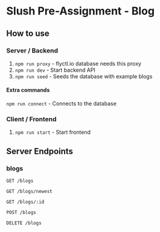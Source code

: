 # Slush Pre-Assignment - Blog


## How to use

### Server / Backend

1. `npm run proxy` - flyctl.io database needs this proxy
2. `npm run dev` - Start backend API
3. `npm run seed` - Seeds the database with example blogs

#### Extra commands

`npm run connect` - Connects to the database

### Client / Frontend

1. `npm run start` - Start frontend

## Server Endpoints

### blogs

`GET /blogs`

`GET /blogs/newest`

`GET /blogs/:id`

`POST /blogs`

`DELETE /blogs`
